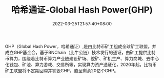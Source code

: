 ﻿---
weight: 
title: "哈希通证-Global Hash Power(GHP)"
description: "GHP（Global Hash Power，哈希通证）,是由比特币矿工组成全球矿工联盟，并成立GHP基金会，基于BNChain（比牛公链）技术发行的通证，由矿工提供比特币算力，围绕着比特币算力产业链..."
date: 2022-03-25T21:57:40+08:00
lastmod: 2022-03-25T16:45:40+08:00
draft: false
authors: ["Metabd"]
featuredImage: "haxitongzheng-global-hash-powerghp.webp"
link: ""
tags: ["数字代币","哈希通证-Global Hash Power(GHP)"]
categories: ["navigation"]
navigation: ["数字代币"]
lightgallery: true
toc: true
pinned: false
recommend: false
recommend1: false
---
GHP（Global Hash Power，哈希通证）,是由比特币矿工组成全球矿工联盟，并成立GHP基金会，基于BNChain（比牛公链）技术发行的通证，由矿工提供比特币算力，围绕着比特币算力产业链建设矿场、挖矿、矿机生产、算力商城、去中心化钱包、矿池、算力游戏、交易所等，实现算力资产通证化，2020年起，比特币矿工联盟将不定期回购并销毁GHP，直至剩余20亿个GHP。
